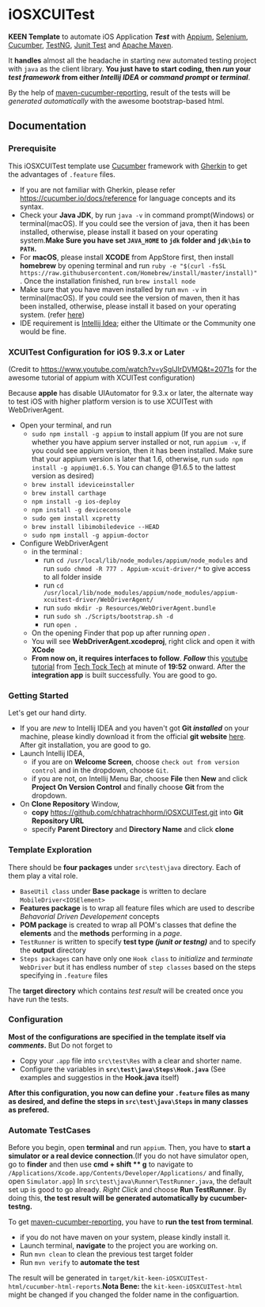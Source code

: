 # iOSXCUITest
**KEEN Template** to automate iOS Application **_Test_** with [Appium](http://appium.io/), [Selenium](http://www.seleniumhq.org/), [Cucumber](https://cucumber.io/), [TestNG](http://testng.org/doc/), [Junit Test](http://junit.org/junit4/) and [Apache Maven](https://maven.apache.org/).

It **handles** almost all the headache in starting new automated testing project with `java` as the client library.
**You just have to start coding, then *run* your _test framework_ from either _Intellij IDEA_ or _command prompt_ or 
_terminal_**.

By the help of [maven-cucumber-reporting](https://mvnrepository.com/artifact/net.masterthought/maven-cucumber-reporting/0.0.2), result of the tests will be _generated automatically_ with the awesome bootstrap-based html.

## Documentation

### Prerequisite
This iOSXCUITest template use [Cucumber](https://cucumber.io/) framework with [Gherkin](https://cucumber.io/docs/reference) to get the advantages of `.feature` files.
- If you are not familiar with Gherkin, please refer <https://cucumber.io/docs/reference> for language concepts and its syntax.
- Check your **Java JDK**, by run `java -v` in command prompt(Windows) or terminal(macOS). If you could see the version of java, then it has been installed, otherwise, please install it based on your operating system.**Make Sure you have set `JAVA_HOME` to `jdk` folder and `jdk\bin` to `PATH`.**
- For **macOS**, please install **XCODE** from AppStore first, then install **homebrew** by opening terminal and run `ruby -e "$(curl -fsSL https://raw.githubusercontent.com/Homebrew/install/master/install)"`. Once the installation finished, run `brew install node`
- Make sure that you have maven installed by run `mvn -v` in terminal(macOS). If you could see the version of maven, then it has been installed, otherwise, please install it based on your operating system. (refer [here](https://maven.apache.org/install.html))
- IDE requirement is [Intellij Idea](https://www.jetbrains.com/idea/); either the Ultimate or the Community one would be fine.
### XCUITest Configuration for iOS 9.3.x or Later
(Credit to <https://www.youtube.com/watch?v=ySglJIrDVMQ&t=2071s> for the awesome tutorial of appium with XCUITest configuration)

Because **apple** has disable UIAutomator for 9.3.x or later, the alternate way to test iOS with higher platform version is to use XCUITest with WebDriverAgent.
- Open your terminal, and run
  - `sudo npm install -g appium` to install appium (If you are not sure whether you have appium server installed or not, run `appium -v`, if you could see appium version, then it has been installed. Make sure that your appium version is later that 1.6, otherwise, run `sudo npm install -g appium@1.6.5`. You can change @1.6.5 to the lattest version as desired)
  - `brew install ideviceinstaller`
  - `brew install carthage`
  - `npm install -g ios-deploy`
  - `npm install -g deviceconsole`
  - `sudo gem install xcpretty`
  - `brew install libimobiledevice --HEAD`
  - `sudo npm install -g appium-doctor`
- Configure WebDriverAgent
  - in the terminal :
    - run `cd /usr/local/lib/node_modules/appium/node_modules` and run `sudo chmod -R 777 . Appium-xcuit-driver/*` to give access to all folder inside
    - run `cd /usr/local/lib/node_modules/appium/node_modules/appium-xcuitest-driver/WebDriverAgent/`
    - run `sudo mkdir -p Resources/WebDriverAgent.bundle`
    - run `sudo sh ./Scripts/bootstrap.sh -d`
    - run `open .`
   - On the opening Finder that pop up after running *open .*
    - You will see **WebDriverAgent.xcodeproj**, right click and open it with **XCode**
    - **From now on, it requires interfaces to follow**. **_Follow_** this [youtube tutorial](https://www.youtube.com/watch?v=ySglJIrDVMQ&t=2071s) from [Tech Tock Tech](https://www.youtube.com/channel/UCaJA59vxBDS7smS81Gqf7KA) at minute of **19:52** onward.
After the **integration app** is built successfully. You are good to go.
  
### Getting Started
Let's get our hand dirty.
- If you are _new_ to Intellij IDEA and you haven't got **Git _installed_** on your machine, please kindly download it from the official **git website** [here](https://git-scm.com/downloads). After git installation, you are good to go.
- Launch Intellij IDEA, 
  - if you are on **Welcome Screen**, choose `check out from version control` and in the dropdown, choose `Git`.
  - if you are not, on Intellij Menu Bar, choose **File** then **New** and click **Project On Version Control** and finally choose **Git** from the dropdown.
- On **Clone Repository** Window, 
  - **copy** <https://github.com/chhatrachhorm/iOSXCUITest.git> into **Git Repository URL**
  - specify **Parent Directory** and **Directory Name** and click **clone**
### Template Exploration
There should be **four packages** under `src\test\java` directory.
Each of them play a vital role.
- `BaseUtil class` under **Base package** is written to declare `MobileDriver<IOSElement>`
- **Features package** is to wrap all feature files which are used to describe _Behavorial Driven Developement_ concepts
- **POM package** is created to wrap all POM's classes that define the **elements** and the **methods** performing in a _page_.
- `TestRunner` is written to specify **test type _(junit or testng)_** and to specify the **output** directory
- `Steps packages` can have only one `Hook class` to *initialize* and *terminate* `WebDriver` but it has endless number of `step classes` based on the steps specifying in `.feature` files

The **target directory** which contains _test result_ will be created once you have run the tests.

### Configuration
**Most of the configurations are specified in the template itself via _comments_.**
But Do not forget to
- Copy your `.app` file into `src\test\Res` with a clear and shorter name.
- Configure the variables in **`src\test\java\Steps\Hook.java`** (See examples and suggestios in the **Hook.java** itself)

**After this configuration, you now can define your `.feature` files as many as desired, and define the steps in `src\test\java\Steps` in many classes as prefered.**

### Automate TestCases
Before you begin, open **terminal** and run `appium`. Then, you have to **start a simulator or a real device connection**.(If you do not have simulator open, go to **finder** and then use **cmd + shift ** g** to navigate to `/Applications/Xcode.app/Contents/Developer/Applications/` and finally, open `Simulator.app`)
In `src\test\java\Runner\TestRunner.java`, the default set up is good to go already. *Right Click* and choose **Run TestRunner**. By doing this, **the test result will be generated automatically by cucumber-testng.**

To get [maven-cucumber-reporting](https://mvnrepository.com/artifact/net.masterthought/maven-cucumber-reporting/0.0.2), you have to **run the test from terminal**.
- if you do not have maven on your system, please kindly install it.
- Launch terminal, **navigate** to the project you are working on.
- Run `mvn clean` to clean the previous test target folder
- Run `mvn verify` to **automate the test**

The result will be generated in `target/kit-keen-iOSXCUITest-html/cucumber-html-reports`.**Nota Bene:** the `kit-keen-iOSXCUITest-html` might be changed if you changed the folder name in the configuartion.
